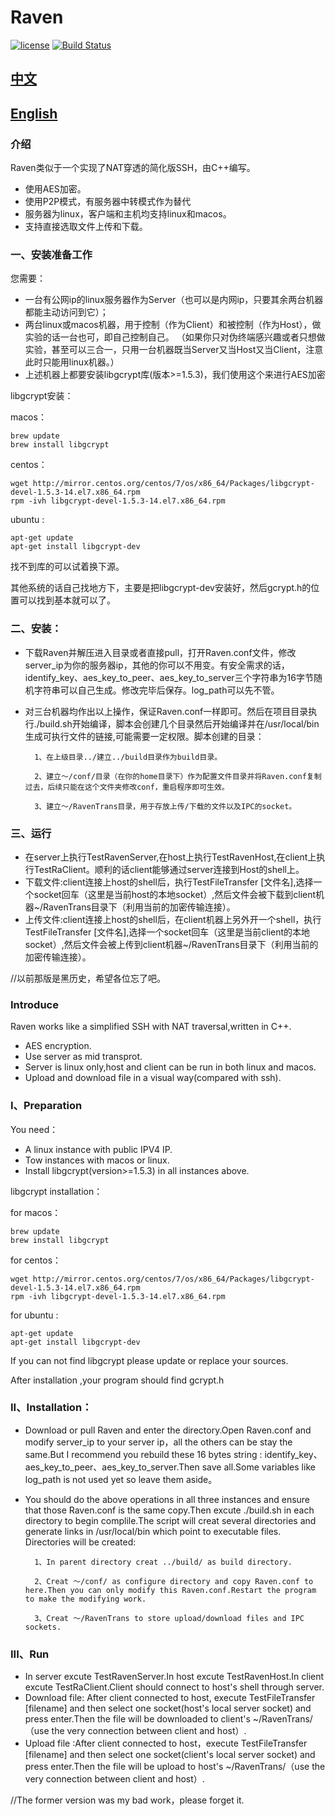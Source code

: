 # Raven
[![license](https://img.shields.io/github/license/mashape/apistatus.svg)](https://opensource.org/licenses/MIT)  [![Build Status](https://api.travis-ci.com/Ventery/Raven.svg?branch=master)](https://travis-ci.com/github/Ventery/Raven)
## [中文](https://github.com/Ventery/Raven/blob/master/README.md#%E4%B8%AD%E6%96%87)
## [English](https://github.com/Ventery/Raven/blob/master/README.md#introduce)

### 介绍
Raven类似于一个实现了NAT穿透的简化版SSH，由C++编写。

- 使用AES加密。
- 使用P2P模式，有服务器中转模式作为替代
- 服务器为linux，客户端和主机均支持linux和macos。
- 支持直接选取文件上传和下载。

### 一、安装准备工作
您需要：
-	一台有公网ip的linux服务器作为Server（也可以是内网ip，只要其余两台机器都能主动访问到它）；
-	两台linux或macos机器，用于控制（作为Client）和被控制（作为Host），做实验的话一台也可，即自己控制自己。
（如果你只对伪终端感兴趣或者只想做实验，甚至可以三合一，只用一台机器既当Server又当Host又当Client，注意此时只能用linux机器。）
-	上述机器上都要安装libgcrypt库(版本>=1.5.3)，我们使用这个来进行AES加密

libgcrypt安装：

macos：
```
brew update
brew install libgcrypt
```

centos：
```
wget http://mirror.centos.org/centos/7/os/x86_64/Packages/libgcrypt-devel-1.5.3-14.el7.x86_64.rpm
rpm -ivh libgcrypt-devel-1.5.3-14.el7.x86_64.rpm
```

ubuntu :
```
apt-get update
apt-get install libgcrypt-dev
```

找不到库的可以试着换下源。

其他系统的话自己找地方下，主要是把libgcrypt-dev安装好，然后gcrypt.h的位置可以找到基本就可以了。

### 二、安装：
-	下载Raven并解压进入目录或者直接pull，打开Raven.conf文件，修改server_ip为你的服务器ip，其他的你可以不用变。有安全需求的话，identify_key、aes_key_to_peer、aes_key_to_server三个字符串为16字节随机字符串可以自己生成。修改完毕后保存。log_path可以先不管。
-	对三台机器均作出以上操作，保证Raven.conf一样即可。然后在项目目录执行./build.sh开始编译，脚本会创建几个目录然后开始编译并在/usr/local/bin生成可执行文件的链接,可能需要一定权限。脚本创建的目录：

          1、在上级目录../建立../build目录作为build目录。

          2、建立～/conf/目录（在你的home目录下）作为配置文件目录并将Raven.conf复制过去，后续只能在这个文件夹修改conf，重启程序即可生效。

          3、建立～/RavenTrans目录，用于存放上传/下载的文件以及IPC的socket。
          
 ### 三、运行
 -	在server上执行TestRavenServer,在host上执行TestRavenHost,在client上执行TestRaClient。顺利的话client能够通过server连接到Host的shell上。
 -  下载文件:client连接上host的shell后，执行TestFileTransfer [文件名],选择一个socket回车（这里是当前host的本地socket）,然后文件会被下载到client机器~/RavenTrans目录下（利用当前的加密传输连接）。
 -  上传文件:client连接上host的shell后，在client机器上另外开一个shell，执行TestFileTransfer [文件名],选择一个socket回车（这里是当前client的本地socket）,然后文件会被上传到client机器~/RavenTrans目录下（利用当前的加密传输连接）。

//以前那版是黑历史，希望各位忘了吧。



### Introduce
Raven works like a simplified SSH with NAT traversal,written in C++.
- AES encryption.
- Use server as mid transprot.
- Server is linux only,host and client can be run in both linux and macos.
- Upload and download file in a visual way(compared with ssh).

### I、Preparation
You need：
-	A linux instance with public IPV4 IP.
-	Tow instances with macos or linux.
-	Install libgcrypt(version>=1.5.3) in all instances above.

libgcrypt installation：

for macos：
```
brew update
brew install libgcrypt
```

for centos：
```
wget http://mirror.centos.org/centos/7/os/x86_64/Packages/libgcrypt-devel-1.5.3-14.el7.x86_64.rpm
rpm -ivh libgcrypt-devel-1.5.3-14.el7.x86_64.rpm
```

for ubuntu :
```
apt-get update
apt-get install libgcrypt-dev
```

If you can not find libgcrypt please update or replace your sources.

After installation ,your program should find gcrypt.h

### II、Installation：
-	Download or pull Raven and enter the directory.Open Raven.conf and modify server_ip to your server ip，all the others can be stay the same.But I recommend you rebuild these 16 bytes string : identify_key、aes_key_to_peer、aes_key_to_server.Then save all.Some variables like log_path is not used yet so leave them aside。
-	You should do the above operations in all three instances and ensure that those Raven.conf is the same copy.Then excute ./build.sh in each directory to begin complile.The script will creat several directories and generate links in /usr/local/bin which point to executable files. Directories will be created:


          1、In parent directory creat ../build/ as build directory.

          2、Creat ～/conf/ as configure directory and copy Raven.conf to here.Then you can only modify this Raven.conf.Restart the program to make the modifying work.

          3、Creat ～/RavenTrans to store upload/download files and IPC sockets.
          
 ### III、Run
 -	In server excute TestRavenServer.In host excute TestRavenHost.In client excute TestRaClient.Client should connect to host's shell through server.
 -  Download file: After client connected to host, execute TestFileTransfer [filename] and then select one socket(host's local server socket) and press enter.Then the file will be downloaded to client's ~/RavenTrans/（use the very connection between client and host）.
 -  Upload file :After client connected to host，execute TestFileTransfer [filename] and then select one socket(client's local server socket) and press enter.Then the file will be upload to host's ~/RavenTrans/（use the very connection between client and host）.



//The former version was my bad work，please forget it.

